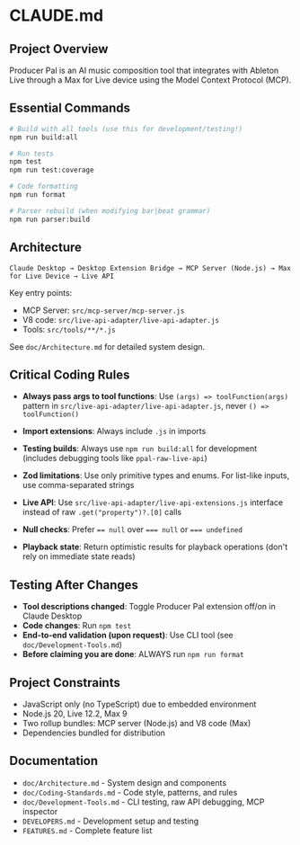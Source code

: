# CLAUDE.md

## Project Overview

Producer Pal is an AI music composition tool that integrates with Ableton Live
through a Max for Live device using the Model Context Protocol (MCP).

## Essential Commands

```bash
# Build with all tools (use this for development/testing!)
npm run build:all

# Run tests
npm test
npm run test:coverage

# Code formatting
npm run format

# Parser rebuild (when modifying bar|beat grammar)
npm run parser:build
```

## Architecture

```
Claude Desktop → Desktop Extension Bridge → MCP Server (Node.js) → Max for Live Device → Live API
```

Key entry points:

- MCP Server: `src/mcp-server/mcp-server.js`
- V8 code: `src/live-api-adapter/live-api-adapter.js`
- Tools: `src/tools/**/*.js`

See `doc/Architecture.md` for detailed system design.

## Critical Coding Rules

- **Always pass args to tool functions**: Use `(args) => toolFunction(args)`
  pattern in `src/live-api-adapter/live-api-adapter.js`, never
  `() => toolFunction()`

- **Import extensions**: Always include `.js` in imports

- **Testing builds**: Always use `npm run build:all` for development (includes
  debugging tools like `ppal-raw-live-api`)

- **Zod limitations**: Use only primitive types and enums. For list-like inputs,
  use comma-separated strings

- **Live API**: Use `src/live-api-adapter/live-api-extensions.js` interface
  instead of raw `.get("property")?.[0]` calls

- **Null checks**: Prefer `== null` over `=== null` or `=== undefined`

- **Playback state**: Return optimistic results for playback operations (don't
  rely on immediate state reads)

## Testing After Changes

- **Tool descriptions changed**: Toggle Producer Pal extension off/on in Claude
  Desktop
- **Code changes**: Run `npm test`
- **End-to-end validation (upon request)**: Use CLI tool (see
  `doc/Development-Tools.md`)
- **Before claiming you are done**: ALWAYS run `npm run format`

## Project Constraints

- JavaScript only (no TypeScript) due to embedded environment
- Node.js 20, Live 12.2, Max 9
- Two rollup bundles: MCP server (Node.js) and V8 code (Max)
- Dependencies bundled for distribution

## Documentation

- `doc/Architecture.md` - System design and components
- `doc/Coding-Standards.md` - Code style, patterns, and rules
- `doc/Development-Tools.md` - CLI testing, raw API debugging, MCP inspector
- `DEVELOPERS.md` - Development setup and testing
- `FEATURES.md` - Complete feature list
